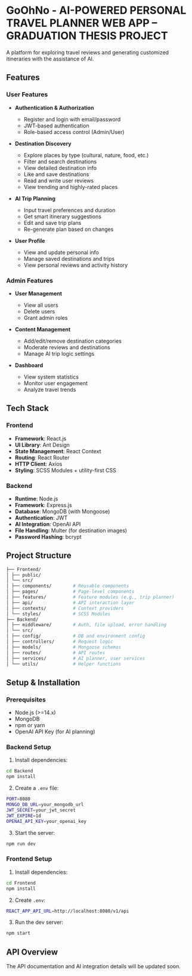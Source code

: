 # GoOhNo - AI-POWERED PERSONAL TRAVEL PLANNER WEB APP – GRADUATION THESIS PROJECT

A platform for exploring travel reviews and generating customized itineraries with the assistance of AI.

## Features

### User Features

- **Authentication & Authorization**
  - Register and login with email/password
  - JWT-based authentication
  - Role-based access control (Admin/User)

- **Destination Discovery**
  - Explore places by type (cultural, nature, food, etc.)
  - Filter and search destinations
  - View detailed destination info
  - Like and save destinations
  - Read and write user reviews
  - View trending and highly-rated places

- **AI Trip Planning**
  - Input travel preferences and duration
  - Get smart itinerary suggestions
  - Edit and save trip plans
  - Re-generate plan based on changes

- **User Profile**
  - View and update personal info
  - Manage saved destinations and trips
  - View personal reviews and activity history

### Admin Features

- **User Management**
  - View all users
  - Delete users
  - Grant admin roles

- **Content Management**
  - Add/edit/remove destination categories
  - Moderate reviews and destinations
  - Manage AI trip logic settings

- **Dashboard**
  - View system statistics
  - Monitor user engagement
  - Analyze travel trends

## Tech Stack

### Frontend

- **Framework**: React.js
- **UI Library**: Ant Design
- **State Management**: React Context
- **Routing**: React Router
- **HTTP Client**: Axios
- **Styling**: SCSS Modules + utility-first CSS

### Backend

- **Runtime**: Node.js
- **Framework**: Express.js
- **Database**: MongoDB (with Mongoose)
- **Authentication**: JWT
- **AI Integration**: OpenAI API 
- **File Handling**: Multer (for destination images)
- **Password Hashing**: bcrypt

## Project Structure
```bash
├── Frontend/
│ ├── public/
│ └── src/
│ ├── components/        # Reusable components
│ ├── pages/             # Page-level components
│ ├── features/          # Feature modules (e.g., trip planner)
│ ├── api/               # API interaction layer
│ ├── contexts/          # Context providers
│ └── styles/            # SCSS Modules
├── Backend/
│ ├── middleware/        # Auth, file upload, error handling
│ └── src/
│ ├── config/            # DB and environment config
│ ├── controllers/       # Request logic
│ ├── models/            # Mongoose schemas
│ ├── routes/            # API routes
│ ├── services/          # AI planner, user services
│ └── utils/             # Helper functions
```

## Setup & Installation

### Prerequisites

- Node.js (>=14.x)
- MongoDB
- npm or yarn
- OpenAI API Key (for AI planning)

### Backend Setup

1. Install dependencies:
```bash
cd Backend
npm install
```

2. Create a `.env` file:
```bash
PORT=8080
MONGO_DB_URL=your_mongodb_url
JWT_SECRET=your_jwt_secret
JWT_EXPIRE=1d
OPENAI_API_KEY=your_openai_key
```

3. Start the server:
```bash
npm run dev  
```

### Frontend Setup

1. Install dependencies:
```bash
cd Frontend
npm install
```

2. Create `.env`:
```bash
REACT_APP_API_URL=http://localhost:8080/v1/api
```

3. Run the dev server:
```bash
npm start
```

## API Overview

The API documentation and AI integration details will be updated soon.


